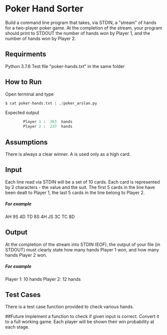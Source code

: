 # Poker Hand Sorter
Build a command line program that takes, via STDIN, a "stream" of hands for a two-player poker game. At the completion of the stream, your program should print to STDOUT the number of hands won by Player 1, and the number of hands won by Player 2.

## Requirments 
Python 3.7.6
Test file "poker-hands.txt" in the same folder

## How to Run
Open terminal and type
```python
$ cat poker-hands.txt | ./poker_arslan.py
```
Expected output 
```python
        Player 1 :  263  hands
        Player 2 :  237  hands
```

## Assumptions
There is always a clear winner.
A is used only as a high card.

## Input
Each line read via STDIN will be a set of 10 cards. Each card is represented by 2 characters - the value and the suit. The first 5 cards in the line have been dealt to Player 1, the last 5 cards in the line belong to Player 2.
##### For example
AH 9S 4D TD 8S 4H JS 3C TC 8D

## Output
At the completion of the stream into STDIN (EOF), the output of your file (in STDOUT) must clearly state how many hands Player 1 won, and how many hands Player 2 won.
##### For example
Player 1: 10 hands
Player 2: 12 hands

## Test Cases
There is a test case function provided to check various hands.

##Future
Implement a function to check if given input is correct.
Convert it to a full working game.
Each player will be shown their win probability at each stage.
